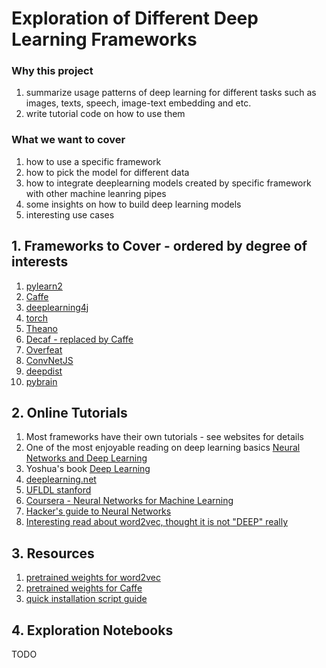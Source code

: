 # Exploration of Different Deep Learning Frameworks

### Why this project
1. summarize usage patterns of deep learning for different tasks such as images, texts, speech, image-text embedding and etc.
2. write tutorial code on how to use them

### What we want to cover
1. how to use a specific framework
2. how to pick the model for different data
3. how to integrate deeplearning models created by specific framework with other machine leanring pipes
4. some insights on how to build deep learning models
5. interesting use cases


## 1. Frameworks to Cover - ordered by degree of interests

1. [pylearn2](http://deeplearning.net/software/pylearn2/)
2. [Caffe](http://caffe.berkeleyvision.org/)
3. [deeplearning4j](http://deeplearning4j.org/)
4. [torch](http://torch.ch/)
5. [Theano](http://deeplearning.net/software/theano/)
6. [Decaf - replaced by Caffe](https://github.com/UCB-ICSI-Vision-Group/decaf-release)
7. [Overfeat](http://cilvr.nyu.edu/doku.php?id=code:start)
8. [ConvNetJS](http://cs.stanford.edu/people/karpathy/convnetjs/)
9. [deepdist](http://deepdist.com/)
10. [pybrain](http://pybrain.org/)

## 2. Online Tutorials

1. Most frameworks have their own tutorials - see websites for details
2. One of the most enjoyable reading on deep learning basics [Neural Networks and Deep Learning](http://neuralnetworksanddeeplearning.com/)
3. Yoshua's book [Deep Learning](http://www.iro.umontreal.ca/~bengioy/dlbook/)
4. [deeplearning.net](http://deeplearning.net/)
5. [UFLDL stanford](http://ufldl.stanford.edu/wiki/index.php/UFLDL_Tutorial)
6. [Coursera - Neural Networks for Machine Learning](https://www.coursera.org/course/neuralnets)
7. [Hacker's guide to Neural Networks](http://karpathy.github.io/neuralnets/)
8. [Interesting read about word2vec, thought it is not "DEEP" really](https://levyomer.wordpress.com/2014/09/10/neural-word-embeddings-as-implicit-matrix-factorization/)

## 3. Resources

1. [pretrained weights for word2vec](??)
2. [pretrained weights for Caffe](https://github.com/BVLC/caffe/wiki/Model-Zoo)
3. [quick installation script guide](installation.txt)

## 4. Exploration Notebooks
TODO